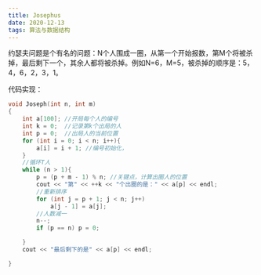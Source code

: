 ```yaml
---
title: Josephus
date: 2020-12-13
tags: 算法与数据结构
---
```


约瑟夫问题是个有名的问题：N个人围成一圈，从第一个开始报数，第M个将被杀掉，最后剩下一个，其余人都将被杀掉。例如N=6，M=5，被杀掉的顺序是：5，4，6，2，3，1。

代码实现：

```c++
void Joseph(int n, int m)
{
    int a[100]; //开局每个人的编号
    int k = 0;  //记录第k个出局的人
    int p = 0;  //出局人的当前位置
    for (int i = 0; i < n; i++){
        a[i] = i + 1; //编号初始化，
    }
    //循环T人
    while (n > 1){
        p = (p + m - 1) % n; //关键点，计算出圈人的位置
        cout << "第" << ++k << "个出圈的是：" << a[p] << endl;
        //重新排序
        for (int j = p + 1; j < n; j++)
            a[j - 1] = a[j]; 
        //人数减一
        n--;
        if (p == n) p = 0;

    }
    cout << "最后剩下的是" << a[p] << endl;

}
```
